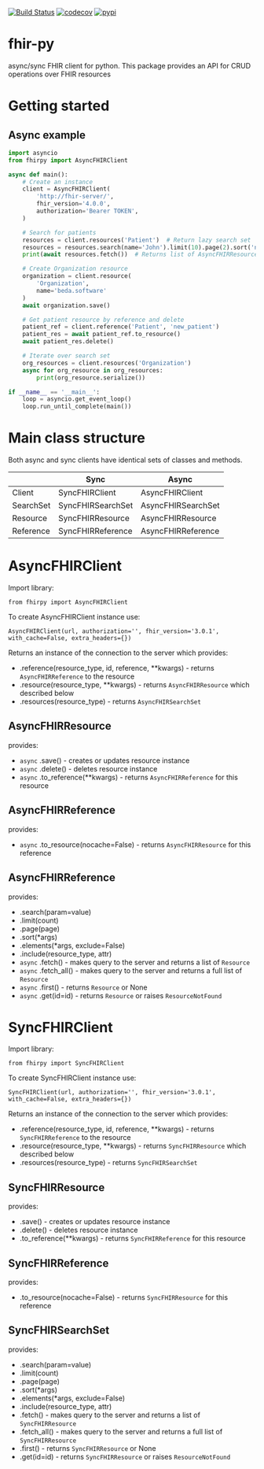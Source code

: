 [![Build Status](https://travis-ci.org/beda-software/fhir-py.svg?branch=master)](https://travis-ci.org/beda-software/fhir-py)
[![codecov](https://codecov.io/gh/beda-software/fhir-py/branch/master/graph/badge.svg)](https://codecov.io/gh/beda-software/fhir-py)
[![pypi](https://img.shields.io/pypi/v/fhirpy.svg)](https://pypi.python.org/pypi/fhirpy)

# fhir-py
async/sync FHIR client for python.
This package provides an API for CRUD operations over FHIR resources

# Getting started
## Async example
```Python
import asyncio
from fhirpy import AsyncFHIRClient

async def main():
    # Create an instance
    client = AsyncFHIRClient(
        'http://fhir-server/',
        fhir_version='4.0.0',
        authorization='Bearer TOKEN',
    )

    # Search for patients
    resources = client.resources('Patient')  # Return lazy search set
    resources = resources.search(name='John').limit(10).page(2).sort('name')
    print(await resources.fetch())  # Returns list of AsyncFHIRResource

    # Create Organization resource
    organization = client.resource(
        'Organization',
        name='beda.software'
    )
    await organization.save()

    # Get patient resource by reference and delete
    patient_ref = client.reference('Patient', 'new_patient')
    patient_res = await patient_ref.to_resource()
    await patient_res.delete()

    # Iterate over search set
    org_resources = client.resources('Organization')
    async for org_resource in org_resources:
        print(org_resource.serialize())

if __name__ == '__main__':
    loop = asyncio.get_event_loop()
    loop.run_until_complete(main())
```


# Main class structure
Both async and sync clients have identical sets of classes and methods.

|               | Sync                | Async                |
| ------------- | ------------------- | -------------------- |
| Client        | SyncFHIRClient      | AsyncFHIRClient      |
| SearchSet     | SyncFHIRSearchSet   | AsyncFHIRSearchSet   |
| Resource      | SyncFHIRResource    | AsyncFHIRResource    |
| Reference     | SyncFHIRReference   | AsyncFHIRReference   |


# AsyncFHIRClient
Import library:

`from fhirpy import AsyncFHIRClient`

To create AsyncFHIRClient instance use:

`AsyncFHIRClient(url, authorization='', fhir_version='3.0.1', with_cache=False, extra_headers={})`

Returns an instance of the connection to the server which provides:
* .reference(resource_type, id, reference, **kwargs) - returns `AsyncFHIRReference` to the resource
* .resource(resource_type, **kwargs) - returns `AsyncFHIRResource` which described below
* .resources(resource_type) - returns `AsyncFHIRSearchSet`

## AsyncFHIRResource

provides:
* `async` .save() - creates or updates resource instance
* `async` .delete() - deletes resource instance
* `async` .to_reference(**kwargs) - returns `AsyncFHIRReference` for this resource

## AsyncFHIRReference

provides:
* `async` .to_resource(nocache=False) - returns `AsyncFHIRResource` for this reference

## AsyncFHIRReference

provides:
* .search(param=value)
* .limit(count)
* .page(page)
* .sort(*args)
* .elements(*args, exclude=False)
* .include(resource_type, attr)
* `async` .fetch() - makes query to the server and returns a list of `Resource`
* `async` .fetch_all() - makes query to the server and returns a full list of `Resource`
* `async` .first() - returns `Resource` or None
* `async` .get(id=id) - returns `Resource` or raises `ResourceNotFound`


# SyncFHIRClient
Import library:

`from fhirpy import SyncFHIRClient`

To create SyncFHIRClient instance use:

`SyncFHIRClient(url, authorization='', fhir_version='3.0.1', with_cache=False, extra_headers={})`


Returns an instance of the connection to the server which provides:
* .reference(resource_type, id, reference, **kwargs) - returns `SyncFHIRReference` to the resource
* .resource(resource_type, **kwargs) - returns `SyncFHIRResource` which described below
* .resources(resource_type) - returns `SyncFHIRSearchSet`

## SyncFHIRResource

provides:
* .save() - creates or updates resource instance
* .delete() - deletes resource instance
* .to_reference(**kwargs) - returns `SyncFHIRReference` for this resource

## SyncFHIRReference

provides:
* .to_resource(nocache=False) - returns `SyncFHIRResource` for this reference

## SyncFHIRSearchSet

provides:
* .search(param=value)
* .limit(count)
* .page(page)
* .sort(*args)
* .elements(*args, exclude=False)
* .include(resource_type, attr)
* .fetch() - makes query to the server and returns a list of `SyncFHIRResource`
* .fetch_all() - makes query to the server and returns a full list of `SyncFHIRResource`
* .first() - returns `SyncFHIRResource` or None
* .get(id=id) - returns `SyncFHIRResource` or raises `ResourceNotFound`

